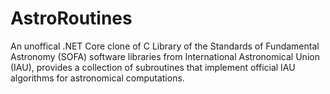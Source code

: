 # AstroRoutines
An unoffical .NET Core clone of C Library of the Standards of Fundamental Astronomy (SOFA) software libraries from International Astronomical Union (IAU), provides a collection of subroutines that implement official IAU algorithms for astronomical computations.
